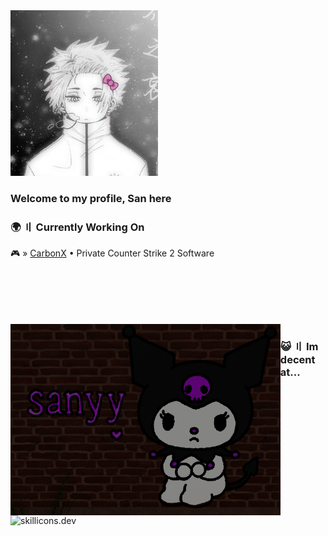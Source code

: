 <img src="images/sae.png" alt="half baked">

### Welcome to my profile, San here

### 🌍 〢 Currently Working On
🎮 » [CarbonX](https://CarbonX.gg) • Private Counter Strike 2 Software

</a>
<br><br><br><br><br>

<img align="left" src="images/FAJNE.png" height="306px" alt="cute">

### 😺 〢 Im decent at...
<img src="https://skillicons.dev/icons?i=visualstudio,python,cpp,cs" height="40px" alt="skillicons.dev">
